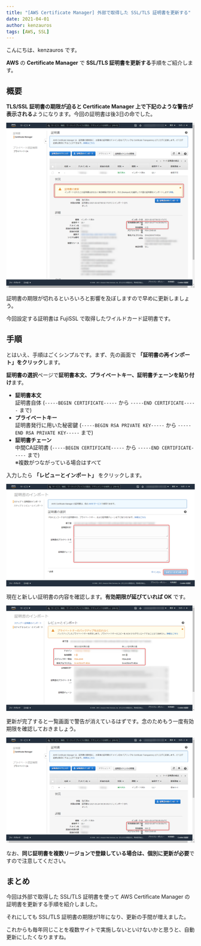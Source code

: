 ```yaml
---
title: "[AWS Certificate Manager] 外部で取得した SSL/TLS 証明書を更新する"
date: 2021-04-01
author: kenzauros
tags: [AWS, SSL]
---
```


こんにちは、kenzauros です。

**AWS** の **Certificate Manager** で **SSL/TLS 証明書を更新する**手順をご紹介します。

## 概要

**TLS/SSL 証明書の期限が迫ると Certificate Manager 上で下記のような警告が表示される**ようになります。今回の証明書は後3日の命でした。

![](images/reimport-ssl-cerificate-in-aws-certificate-manager-1.png)

証明書の期限が切れるといろいろと影響を及ぼしますので早めに更新しましょう。

今回設定する証明書は FujiSSL で取得したワイルドカード証明書です。

## 手順

とはいえ、手順はごくシンプルです。まず、先の画面で **「証明書の再インポート」をクリック**します。

**証明書の選択**ページで**証明書本文、プライベートキー、証明書チェーンを貼り付け**ます。

- **証明書本文**  
証明書自体 (`-----BEGIN CERTIFICATE-----` から `-----END CERTIFICATE-----` まで)
- **プライベートキー**  
証明書発行に用いた秘密鍵 (`-----BEGIN RSA PRIVATE KEY-----` から `-----END RSA PRIVATE KEY-----` まで)
- **証明書チェーン**  
中間CA証明書 (`-----BEGIN CERTIFICATE-----` から `-----END CERTIFICATE-----` まで)  
※複数がつながっている場合はすべて

入力したら **「レビューとインポート」** をクリックします。

![](images/reimport-ssl-cerificate-in-aws-certificate-manager-2.png)

現在と新しい証明書の内容を確認します。**有効期限が延びていれば OK** です。

![](images/reimport-ssl-cerificate-in-aws-certificate-manager-3.png)

更新が完了すると一覧画面で警告が消えているはずです。念のためもう一度有効期限を確認しておきましょう。

![](images/reimport-ssl-cerificate-in-aws-certificate-manager-4.png)

なお、**同じ証明書を複数リージョンで登録している場合は、個別に更新が必要**ですので注意してください。

## まとめ

今回は外部で取得した SSL/TLS 証明書を使って AWS Certificate Manager の証明書を更新する手順を紹介しました。

それにしても SSL/TLS 証明書の期限が1年になり、更新の手間が増えました。

これからも毎年同じことを複数サイトで実施しないといけないかと思うと、自動更新にしたくなりますね。
